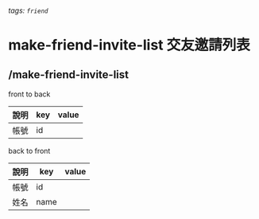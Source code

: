 ###### tags: `friend`
# make-friend-invite-list 交友邀請列表
## /make-friend-invite-list
front to back

| 說明     | key | value |
| -------- | --- | ----- |
| 帳號     | id  |       |



back to front

| 說明 | key  | value |
| ---- | ---- | ----- |
| 帳號 | id   |       |
| 姓名 | name |       |